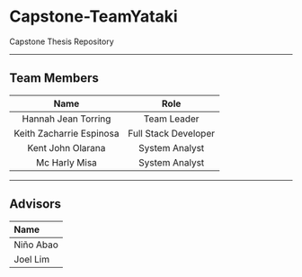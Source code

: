 # Capstone-TeamYataki
Capstone Thesis Repository 

------------------------------------------------------

## Team Members 
| **Name** | **Role** |
|:--------:|:--------:|
|Hannah Jean Torring|Team Leader|
|Keith Zacharrie Espinosa|Full Stack Developer|
|Kent John Olarana|System Analyst|
|Mc Harly Misa|System Analyst|

-------------------------------------------------------

## Advisors
| **Name**|
|:-----|
|Niño Abao| 
|Joel Lim|
